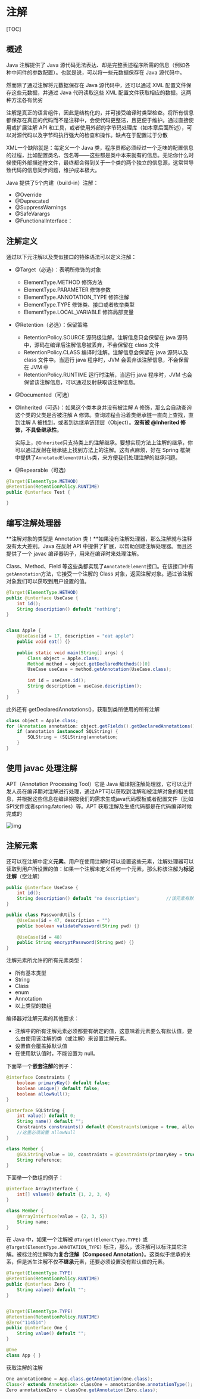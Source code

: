 # 注解

[TOC]

## 概述

Java 注解提供了 Java 源代码无法表达、却是完整表述程序所需的信息（例如各种中间件的参数配置）。也就是说，可以将一些元数据保存在 Java 源代码中。

然而除了通过注解将元数据保存在 Java 源代码中，还可以通过 XML 配置文件保存这些元数据，并通过 Java 代码读取这些 XML 配置文件获取相应的数据。这两种方法各有优劣

注解是真正的语言组件，因此是结构化的，并可接受编译时类型检查。将所有信息都保存在真正的代码而不是注释中，会使代码更整洁，且更便于维护。通过直接使用或扩展注解 API 和工具，或者使用外部的字节码处理库（如本章后面所述），可以对源代码以及字节码执行强大的检查和操作。缺点在于配置过于分散

XML一个缺陷就是：每定义一个 Java 类，程序员都必须经过一个乏味的配置信息的过程，比如配置类名、包名等——这些都是类中本来就有的信息。无论你什么时候使用外部描述符文件，最终都会得到关于一个类的两个独立的信息源，这常常导致代码的信息同步问题，维护成本极大。

Java 提供了5个内建（build-in）注解：

- @Override
- @Deprecated
- @SuppressWarnings
- @SafeVarargs
- @FunctionalInterface：

## 注解定义

通过以下元注解以及类似接口的特殊语法可以定义注解：

- @Target（必选）：表明所修饰的对象
  - ElementType.METHOD 修饰方法
  - ElementType.PARAMETER 修饰参数
  - ElementType.ANNOTATION_TYPE 修饰注解
  - ElementType.TYPE 修饰类、接口或者枚举类型
  - ElementType.LOCAL_VARIABLE 修饰局部变量
  
- @Retention（必选）：保留策略
  - RetentionPolicy.SOURCE 源码级注解。注解信息只会保留在 java 源码中，源码在编译后注解信息被丢弃，不会保留在 class 文件
  - RetentionPolicy.CLASS 编译时注解。注解信息会保留在 java 源码以及 class 文件中。当运行 java 程序时，JVM 会丢弃该注解信息，不会保留在 JVM 中
  - RetentionPolicy.RUNTIME 运行时注解，当运行 java 程序时，JVM 也会保留该注解信息，可以通过反射获取该注解信息。
  
- @Documented（可选）

- @Inherited（可选）：如果这个类本身并没有被注解 A 修饰，那么会自动查询这个类的父类是否被注解 A 修饰。查询过程会沿着类继承链一直向上查找，直到注解 A 被找到，或者到达继承链顶层（Object）。**没有被 @Inherited  修饰，不具备继承性**。

  实际上，`@Inherited`只支持类上的注解继承。要想实现方法上注解的继承，你可以通过反射在继承链上找到方法上的注解。这有点麻烦，好在 Spring 框架中提供了`AnnotatedElementUtils`类，来方便我们处理注解的继承问题。

- @Repearable（可选）

```java
@Target(ElementType.METHOD)
@Retention(RetentionPolicy.RUNTIME)
public @interface Test {

}
```



## 编写注解处理器

**注解对象的类型是 Annotation 类！**如果没有注解处理器，那么注解就与注释没有太大差别。Java 在反射 API 中提供了扩展，以帮助创建注解处理器。而且还提供了一个 javac 编译器钩子，用来在编译时来处理注解。

Class、Method、Field 等这些类都实现了`AnnotatedElement`接口。在该接口中有`getAnnotation`方法，它接受一个注解的 Class 对象，返回注解对象。通过该注解对象我们可以获取到用户设置的值。

```java
@Target(ElementType.HETHOD)
public @interface UseCase {
    int id();
    String description() default "nothing";
}


class Apple {
    @UseCase(id = 17, description = "eat apple")
    public void eat() {}
    
    public static void main(String[] args) {
        Class object = Apple.class;
        Method method = object.getDeclaredMethods()[0]
        UseCase useCase = method.getAnnotation(UseCase.class);
        
        int id = useCase.id();
        String description = useCase.description();
	}
}
```

此外还有 getDeclaredAnnotations()，获取到类所使用的所有注解

```java
class object = Apple.class;
for (Annotation annotation: object.getFields().getDeclaredAnnotations()) {
	if (annotation instanceof SQLString) {
        SQLString = (SQLString)annotation;
    }
}
```

## 使用 javac 处理注解

APT（Annotation Processing Tool）它是 Java 编译期注解处理器，它可以让开发人员在编译期对注解进行处理，通过APT可以获取到注解和被注解对象的相关信息，并根据这些信息在编译期按我们的需求生成java代码模板或者配置文件（比如SPI文件或者spring.fatories）等。APT 获取注解及生成代码都是在代码编译时候完成的



![img](assets/7d645b5079324c85b4b1da255b139162tplv-k3u1fbpfcp-zoom-in-crop-mark1512000.webp)

## 注解元素

还可以在注解中定义**元素**。用户在使用注解时可以设置这些元素，注解处理器可以读取到用户所设置的值：如果一个注解未定义任何一个元素，那么称该注解为**标记注解**（空注解）

```java
public @interface UseCase {
    int id();
    String description() default "no description";			//该元素有默认值
}

public class PasswordUtils {
    @UseCase(id = 47, description = "")
    public boolean validatePassword(String pwd) {}
    
    @UseCase(id = 48)
    public String encryptPassword(String pwd) {}
}
```



注解元素所允许的所有元素类型：

- 所有基本类型
- String
- Class
- enum
- Annotation
- 以上类型的数组



编译器对注解元素的其他要求：

- 注解中的所有注解元素必须都要有确定的值，这意味着元素要么有默认值，要么由使用该注解的类（或注解）来设置注解元素。
- 设置值会覆盖掉默认值
- 在使用默认值时，不能设置为 null。



下面举一个**嵌套注解**的例子：

```java
@interface Constraints {
    boolean primaryKey() default false;
    boolean unique() default false;
    boolean allowNull();
}

@interface SQLString {
    int value() default 0;
    String name() default "";
    Constraints constraints() default @Constraints(unique = true, allowNull = true);
    //这里必须设置 allowNull
}

class Member {
    @SQLString(value = 10, constraints = @Constraints(primaryKey = true, allowNull = true))
    String reference;
}
```



下面举一个数组的例子：

```java
@interface ArrayInterface {
    int[] values() default {1, 2, 3, 4}
}

class Member {
    @ArrayInterface(value = {2, 3, 5})
    String name;
}
```





在 Java 中，如果一个注解被 `@Target(ElementType.TYPE)` 或 `@Target(ElementType.ANNOTATION_TYPE)` 标注，那么，该注解可以标注其它注解。被标注的注解称为**复合注解（Composed Annotation）**。这类似于继承的关系，但是派生注解不仅**不继承**元素，还要必须设置没有默认值的元素。

~~~java
@Target(ElementType.TYPE)
@Retention(RetentionPolicy.RUNTIME)
public @interface Zero {
    String value() default "";
}


@Target(ElementType.TYPE)
@Retention(RetentionPolicy.RUNTIME)
@Zero("114514")
public @interface One {
    String value() default "";
}

@One
class App { }
~~~

获取注解的注解

~~~java
One annotationOne = App.class.getAnnotation(One.class);  
Class<? extends Annotation> classOne = annotationOne.annotationType(); 
Zero annotationZero = classOne.getAnnotation(Zero.class);
~~~

